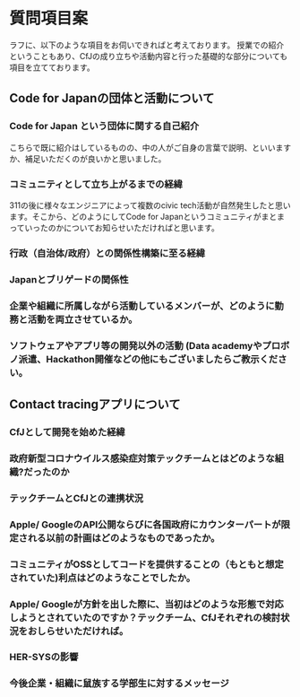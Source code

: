 # 質問項目案
ラフに、以下のような項目をお伺いできればと考えております。
授業での紹介ということもあり、CfJの成り立ちや活動内容と行った基礎的な部分についても項目を立てております。

## Code for Japanの団体と活動について
### Code for Japan という団体に関する自己紹介
こちらで既に紹介はしているものの、中の人がご自身の言葉で説明、といいますか、補足いただくのが良いかと思いました。

### コミュニティとして立ち上がるまでの経緯
311の後に様々なエンジニアによって複数のcivic tech活動が自然発生したと思います。そこから、どのようにしてCode for Japanというコミュニティがまとまっていったのかについてお知らせいただければと思います。

### 行政（自治体/政府）との関係性構築に至る経緯

### Japanとブリゲードの関係性

### 企業や組織に所属しながら活動しているメンバーが、どのように勤務と活動を両立させているか。

### ソフトウェアやアプリ等の開発以外の活動 (Data academyやプロボノ派遣、Hackathon開催などの他にもございましたらご教示ください。

## Contact tracingアプリについて
### CfJとして開発を始めた経緯

### 政府新型コロナウイルス感染症対策テックチームとはどのような組織?だったのか

### テックチームとCfJとの連携状況

### Apple/ GoogleのAPI公開ならびに各国政府にカウンターパートが限定される以前の計画はどのようなものであったか。

### コミュニティがOSSとしてコードを提供することの（もともと想定されていた)利点はどのようなことでしたか。

### Apple/ Googleが方針を出した際に、当初はどのような形態で対応しようとされていたのですか？テックチーム、CfJそれぞれの検討状況をおしらせいただければ。

### HER-SYSの影響

### 今後企業・組織に鼠族する学部生に対するメッセージ

